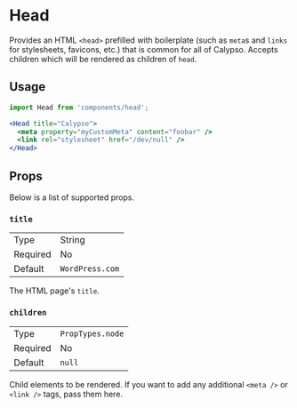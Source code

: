 # Head

Provides an HTML `<head>` prefilled with boilerplate (such as `meta`s and `links` for stylesheets, favicons, etc.) that is common for all of Calypso. Accepts children which will be rendered as children of `head`.

## Usage

```jsx
import Head from 'components/head';

<Head title="Calypso">
  <meta property="myCustomMeta" content="foobar" />
  <link rel="stylesheet" href="/dev/null" />
</Head>
```

## Props

Below is a list of supported props.

### `title`

<table>
	<tr><td>Type</td><td>String</td></tr>
	<tr><td>Required</td><td>No</td></tr>
	<tr><td>Default</td><td><code>WordPress.com</code></td></tr>
</table>

The HTML page's `title`.

### `children`

<table>
	<tr><td>Type</td><td><code>PropTypes.node</code></td></tr>
	<tr><td>Required</td><td>No</td></tr>
	<tr><td>Default</td><td><code>null</code></td></tr>
</table>

Child elements to be rendered. If you want to add any additional `<meta />` or `<link />` tags, pass them here.
